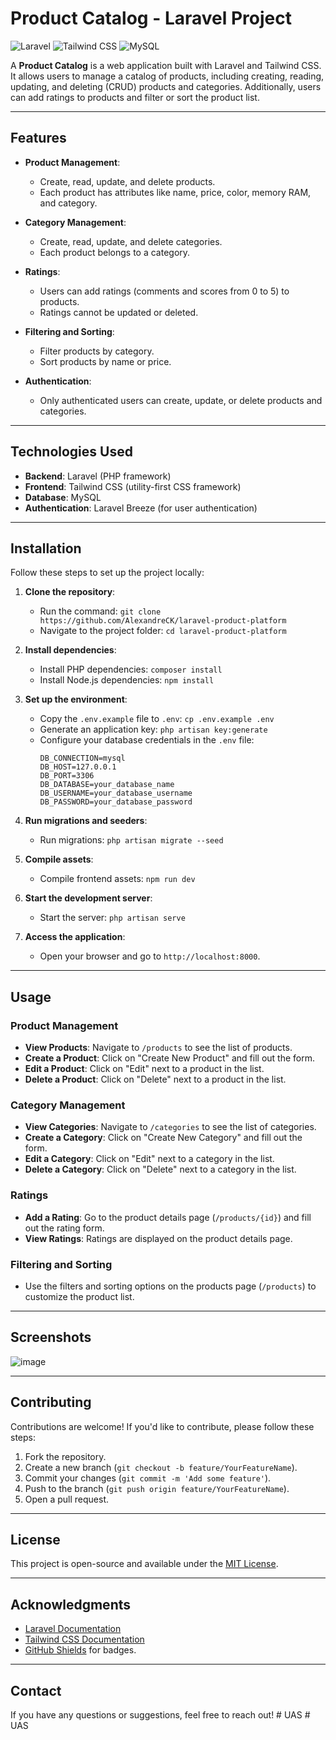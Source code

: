 # Product Catalog - Laravel Project

![Laravel](https://img.shields.io/badge/Laravel-FF2D20?style=for-the-badge&logo=laravel&logoColor=white)
![Tailwind CSS](https://img.shields.io/badge/Tailwind_CSS-38B2AC?style=for-the-badge&logo=tailwind-css&logoColor=white)
![MySQL](https://img.shields.io/badge/MySQL-005C84?style=for-the-badge&logo=mysql&logoColor=white)

A **Product Catalog** is a web application built with Laravel and Tailwind CSS. It allows users to manage a catalog of products, including creating, reading, updating, and deleting (CRUD) products and categories. Additionally, users can add ratings to products and filter or sort the product list.

---

## Features

- **Product Management**:
  - Create, read, update, and delete products.
  - Each product has attributes like name, price, color, memory RAM, and category.
  
- **Category Management**:
  - Create, read, update, and delete categories.
  - Each product belongs to a category.

- **Ratings**:
  - Users can add ratings (comments and scores from 0 to 5) to products.
  - Ratings cannot be updated or deleted.

- **Filtering and Sorting**:
  - Filter products by category.
  - Sort products by name or price.

- **Authentication**:
  - Only authenticated users can create, update, or delete products and categories.

---

## Technologies Used

- **Backend**: Laravel (PHP framework)
- **Frontend**: Tailwind CSS (utility-first CSS framework)
- **Database**: MySQL
- **Authentication**: Laravel Breeze (for user authentication)

---

## Installation

Follow these steps to set up the project locally:

1. **Clone the repository**:
   - Run the command: `git clone https://github.com/AlexandreCK/laravel-product-platform`
   - Navigate to the project folder: `cd laravel-product-platform`

2. **Install dependencies**:
   - Install PHP dependencies: `composer install`
   - Install Node.js dependencies: `npm install`

3. **Set up the environment**:
   - Copy the `.env.example` file to `.env`: `cp .env.example .env`
   - Generate an application key: `php artisan key:generate`
   - Configure your database credentials in the `.env` file:
     ```
     DB_CONNECTION=mysql
     DB_HOST=127.0.0.1
     DB_PORT=3306
     DB_DATABASE=your_database_name
     DB_USERNAME=your_database_username
     DB_PASSWORD=your_database_password
     ```

4. **Run migrations and seeders**:
   - Run migrations: `php artisan migrate --seed`

5. **Compile assets**:
   - Compile frontend assets: `npm run dev`

6. **Start the development server**:
   - Start the server: `php artisan serve`

7. **Access the application**:
   - Open your browser and go to `http://localhost:8000`.

---

## Usage

### **Product Management**
- **View Products**: Navigate to `/products` to see the list of products.
- **Create a Product**: Click on "Create New Product" and fill out the form.
- **Edit a Product**: Click on "Edit" next to a product in the list.
- **Delete a Product**: Click on "Delete" next to a product in the list.

### **Category Management**
- **View Categories**: Navigate to `/categories` to see the list of categories.
- **Create a Category**: Click on "Create New Category" and fill out the form.
- **Edit a Category**: Click on "Edit" next to a category in the list.
- **Delete a Category**: Click on "Delete" next to a category in the list.

### **Ratings**
- **Add a Rating**: Go to the product details page (`/products/{id}`) and fill out the rating form.
- **View Ratings**: Ratings are displayed on the product details page.

### **Filtering and Sorting**
- Use the filters and sorting options on the products page (`/products`) to customize the product list.

---

## Screenshots

![image](https://github.com/user-attachments/assets/469043e6-2569-4bb9-84b1-773942553242)

---

## Contributing

Contributions are welcome! If you'd like to contribute, please follow these steps:

1. Fork the repository.
2. Create a new branch (`git checkout -b feature/YourFeatureName`).
3. Commit your changes (`git commit -m 'Add some feature'`).
4. Push to the branch (`git push origin feature/YourFeatureName`).
5. Open a pull request.

---

## License

This project is open-source and available under the [MIT License](LICENSE).

---

## Acknowledgments

- [Laravel Documentation](https://laravel.com/docs)
- [Tailwind CSS Documentation](https://tailwindcss.com/docs)
- [GitHub Shields](https://shields.io/) for badges.

---

## Contact

If you have any questions or suggestions, feel free to reach out!
#   U A S  
 #   U A S  
 